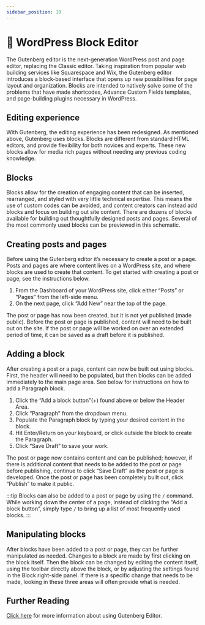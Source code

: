 ```yaml
---
sidebar_position: 10
---
```

# 🧱 WordPress Block Editor

The Gutenberg editor is the next-generation WordPress post and page editor, replacing the Classic editor. Taking inspiration from popular web building services like Squarespace and Wix, the Gutenberg editor introduces a block-based interface that opens up new possibilities for page layout and organization. Blocks are intended to natively solve some of the problems that have made shortcodes, Advance Custom Fields templates, and page-building plugins necessary in WordPress.

## Editing experience

With Gutenberg, the editing experience has been redesigned. As mentioned above, Gutenberg uses blocks. Blocks are different from standard HTML editors, and provide flexibility for both novices and experts. These new blocks allow for media rich pages without needing any previous coding knowledge.

## Blocks

Blocks allow for the creation of engaging content that can be inserted, rearranged, and styled with very little technical expertise. This means the use of custom codes can be avoided, and content creators can instead add blocks and focus on building out site content. There are dozens of blocks available for building out thoughtfully designed posts and pages. Several of the most commonly used blocks can be previewed in this schematic.

## Creating posts and pages

Before using the Gutenberg editor it’s necessary to create a post or a page. Posts and pages are where content lives on a WordPress site, and where blocks are used to create that content. To get started with creating a post or page, see the instructions below.

1. From the Dashboard of your WordPress site, click either “Posts” or “Pages” from the left-side menu.
1. On the next page, click “Add New” near the top of the page.

The post or page has now been created, but it is not yet published (made public). Before the post or page is published, content will need to be built out on the site. If the post or page will be worked on over an extended period of time, it can be saved as a draft before it is published.

## Adding a block

After creating a post or a page, content can now be built out using blocks. First, the header will need to be populated, but then blocks can be added immediately to the main page area. See below for instructions on how to add a Paragraph block.

1. Click the “Add a block button”(+) found above or below the Header Area.
1. Click “Paragraph” from the dropdown menu.
1. Populate the Paragraph block by typing your desired content in the block.
1. Hit Enter/Return on your keyboard, or click outside the block to create the Paragraph.
1. Click “Save Draft” to save your work.

The post or page now contains content and can be published; however, if there is additional content that needs to be added to the post or page before publishing, continue to click “Save Draft” as the post or page is developed. Once the post or page has been completely built out, click “Publish” to make it public.

:::tip
Blocks can also be added to a post or page by using the `/` command. While working down the center of a page, instead of clicking the “Add a block button”, simply type `/` to bring up a list of most frequently used blocks.
:::

## Manipulating blocks

After blocks have been added to a post or page, they can be further manipulated as needed. Changes to a block are made by first clicking on the block itself. Then the block can be changed by editing the content itself, using the toolbar directly above the block, or by adjusting the settings found in the Block right-side panel. If there is a specific change that needs to be made, looking in these three areas will often provide what is needed.

## Further Reading

[Click here](https://wordpress.org/support/article/wordpress-editor/) for more information about using Gutenberg Editor.